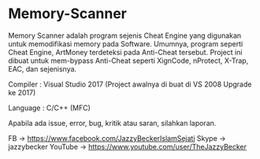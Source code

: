 # Memory-Scanner

Memory Scanner adalah program sejenis Cheat Engine yang digunakan untuk memodifikasi memory pada Software.
Umumnya, program seperti Cheat Engine, ArtMoney terdeteksi pada Anti-Cheat tersebut.
Project ini dibuat untuk mem-bypass Anti-Cheat seperti XignCode, nProtect, X-Trap, EAC, dan sejenisnya.

Compiler : Visual Studio 2017 (Project awalnya di buat di VS 2008 Upgrade ke 2017)

Language : C/C++ (MFC)

Apabila ada issue, error, bug, kritik atau saran, silahkan laporan.

FB -> https://www.facebook.com/JazzyBeckerIslamSejati
Skype -> jazzybecker
YouTube -> https://www.youtube.com/user/TheJazzyBecker

